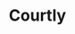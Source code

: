---
title: 'Courtly'
pubDate: 2024-06-05
description: 'This is the fourth post of my new Astro blog.'
image:
    url: 'https://docs.astro.build/assets/full-logo-light.png'
    alt: 'The full Astro logo.'
video:
    url: '/videos/courtly--desktop.mp4'
---